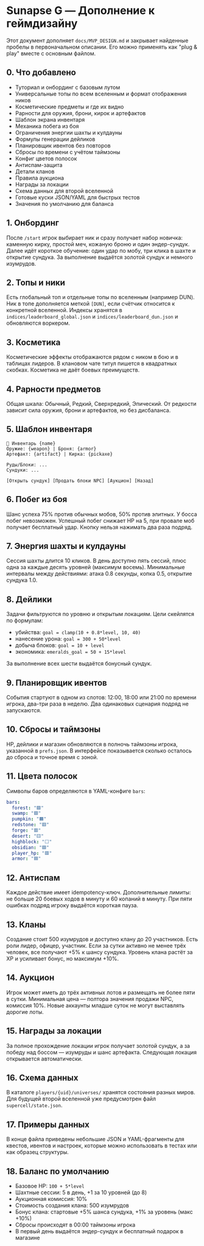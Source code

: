 # Sunapse G — Дополнение к геймдизайну

Этот документ дополняет `docs/MVP_DESIGN.md` и закрывает найденные пробелы в первоначальном описании. Его можно применять как "plug & play" вместе с основным файлом.

## 0. Что добавлено

- Туториал и онбординг с базовым лутом
- Универсальные топы по всем вселенным и формат отображения ников
- Косметические предметы и где их видно
- Рарности для оружия, брони, кирок и артефактов
- Шаблон экрана инвентаря
- Механика побега из боя
- Ограничения энергии шахты и кулдауны
- Формулы генерации дейликов
- Планировщик ивентов без повторов
- Сбросы по времени с учётом таймзоны
- Конфиг цветов полосок
- Антиспам-защита
- Детали кланов
- Правила аукциона
- Награды за локации
- Схема данных для второй вселенной
- Готовые куски JSON/YAML для быстрых тестов
- Значения по умолчанию для баланса

## 1. Онбординг

После `/start` игрок выбирает ник и сразу получает набор новичка: каменную кирку, простой меч, кожаную броню и один эндер-сундук. Далее идёт короткое обучение: один удар по мобу, три клика в шахте и открытие сундука. За выполнение выдаётся золотой сундук и немного изумрудов.

## 2. Топы и ники

Есть глобальный топ и отдельные топы по вселенным (например DUN). Ник в топе дополняется меткой `[DUN]`, если счётчик относится к конкретной вселенной. Индексы хранятся в `indices/leaderboard_global.json` и `indices/leaderboard_dun.json` и обновляются воркером.

## 3. Косметика

Косметические эффекты отображаются рядом с ником в бою и в таблицах лидеров. В клановом чате титул пишется в квадратных скобках. Косметика не даёт боевых преимуществ.

## 4. Рарности предметов

Общая шкала: Обычный, Редкий, Сверхредкий, Эпический. От редкости зависит сила оружия, брони и артефактов, но без дисбаланса.

## 5. Шаблон инвентаря

```
🎒 Инвентарь {name}
Оружие: {weapon} | Броня: {armor}
Артефакт: {artifact} | Кирка: {pickaxe}

Руды/Блоки: ...
Сундуки: ...

[Открыть сундук] [Продать блоки NPC] [Аукцион] [Назад]
```

## 6. Побег из боя

Шанс успеха 75% против обычных мобов, 50% против элитных. У босса побег невозможен. Успешный побег снижает HP на 5, при провале моб получает бесплатный удар. Кнопку нельзя нажимать два раза подряд.

## 7. Энергия шахты и кулдауны

Сессия шахты длится 10 кликов. В день доступно пять сессий, плюс одна за каждые десять уровней (максимум восемь). Минимальные интервалы между действиями: атака 0.8 секунды, копка 0.5, открытие сундука 1.0.

## 8. Дейлики

Задачи фильтруются по уровню и открытым локациям. Цели скейлятся по формулам:

- убийства: `goal = clamp(10 + 0.8*level, 10, 40)`
- нанесение урона: `goal = 300 + 50*level`
- добыча блоков: `goal = 10 + level`
- экономика: `emeralds_goal = 50 + 15*level`

За выполнение всех шести выдаётся бонусный сундук.

## 9. Планировщик ивентов

События стартуют в одном из слотов: 12:00, 18:00 или 21:00 по времени игрока, два-три раза в неделю. Два одинаковых сценария подряд не запускаются.

## 10. Сбросы и таймзоны

HP, дейлики и магазин обновляются в полночь таймзоны игрока, указанной в `prefs.json`. В интерфейсе показывается сколько осталось до сброса и точное время с зоной.

## 11. Цвета полосок

Символы баров определяются в YAML-конфиге `bars`:

```yaml
bars:
  forest: "🟩"
  swamp: "🟩"
  pumpkin: "🟧"
  redstone: "🟥"
  forge: "🟥"
  desert: "🟨"
  highblock: "⬜"
  obsidian: "🟪"
  player_hp: "🟥"
  armor: "🟦"
```

## 12. Антиспам

Каждое действие имеет idempotency-ключ. Дополнительные лимиты: не больше 20 боевых ходов в минуту и 60 копаний в минуту. При пяти ошибках подряд игроку выдаётся короткая пауза.

## 13. Кланы

Создание стоит 500 изумрудов и доступно клану до 20 участников. Есть роли лидер, офицер, участник. Если за сутки активно не менее трёх человек, все получают +5% к шансу сундука. Уровень клана растёт за XP и усиливает бонус, но максимум +10%.

## 14. Аукцион

Игрок может иметь до трёх активных лотов и размещать не более пяти в сутки. Минимальная цена — полтора значения продажи NPC, комиссия 10%. Новые аккаунты младше суток не могут выставлять дорогие лоты.

## 15. Награды за локации

За полное прохождение локации игрок получает золотой сундук, а за победу над боссом — изумруды и шанс артефакта. Следующая локация открывается автоматически.

## 16. Схема данных

В каталоге `players/{uid}/universes/` хранятся состояния разных миров. Для будущей второй вселенной уже предусмотрен файл `supercell/state.json`.

## 17. Примеры данных

В конце файла приведены небольшие JSON и YAML-фрагменты для квестов, ивентов и настроек, которые можно использовать в тестах или как образец структуры.

## 18. Баланс по умолчанию

- Базовое HP: `100 + 5*level`
- Шахтные сессии: 5 в день, +1 за 10 уровней (до 8)
- Аукционная комиссия: 10%
- Стоимость создания клана: 500 изумрудов
- Бонус клана: стартовые +5% шанса сундука, +1% за уровень (макс +10%)
- Сбросы происходят в 00:00 таймзоны игрока
- В первый день выдаётся эндер-сундук и бесплатный подарок в магазине


